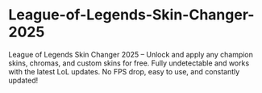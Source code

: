 # League-of-Legends-Skin-Changer-2025
League of Legends Skin Changer 2025 – Unlock and apply any champion skins, chromas, and custom skins for free. Fully undetectable and works with the latest LoL updates. No FPS drop, easy to use, and constantly updated!
